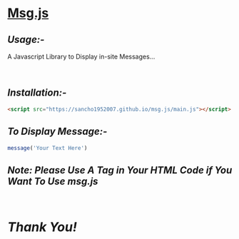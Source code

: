 # [Msg.js](https://sancho1952007.github.io/msg.js/)

## *Usage:-*
A Javascript Library to Display in-site Messages...

<br>

## *Installation:-*
```html
<script src="https://sancho1952007.github.io/msg.js/main.js"></script>
```

## *To Display Message:-*
```javascript
message('Your Text Here')
```

## ***Note: Please Use A <body> Tag in Your HTML Code if You Want To Use msg.js***
  
<br>
  
# ***Thank You!***
